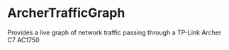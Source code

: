 # ArcherTrafficGraph
Provides a live graph of network traffic passing through a TP-Link Archer C7 AC1750
